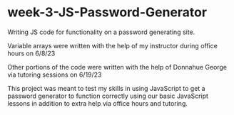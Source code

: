 # week-3-JS-Password-Generator
Writing JS code for functionality on a password generating site. 

Variable arrays were written with the help of my instructor during office hours on 6/8/23

Other portions of the code were written with the help of Donnahue George via tutoring sessions on 6/19/23

This project was meant to test my skills in using JavaScript to get a password generator to function correctly using our basic JavaScript lessons in addition to extra help via office hours and tutoring. 








